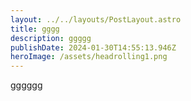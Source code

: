 ```yaml
---
layout: ../../layouts/PostLayout.astro
title: gggg
description: ggggg
publishDate: 2024-01-30T14:55:13.946Z
heroImage: /assets/headrolling1.png
---
```

gggggg